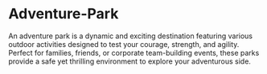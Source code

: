 # Adventure-Park
An adventure park is a dynamic and exciting destination featuring various outdoor activities designed to test your courage, strength, and agility. Perfect for families, friends, or corporate team-building events, these parks provide a safe yet thrilling environment to explore your adventurous side.
